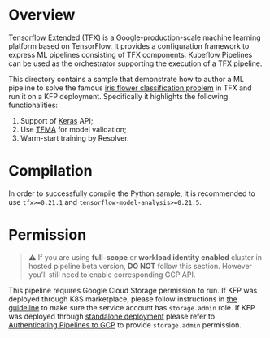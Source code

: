 # Overview
[Tensorflow Extended (TFX)](https://github.com/tensorflow/tfx) is a Google-production-scale machine
learning platform based on TensorFlow. It provides a configuration framework to express ML pipelines
consisting of TFX components. Kubeflow Pipelines can be used as the orchestrator supporting the 
execution of a TFX pipeline.

This directory contains a sample that demonstrate how to author a ML pipeline 
to solve the famous [iris flower classification problem](https://www.kaggle.com/arshid/iris-flower-dataset) 
in TFX and run it on a KFP deployment. Specifically it highlights the following
functionalities:

1. Support of [Keras](https://keras.io/) API;
2. Use [TFMA](https://github.com/tensorflow/model-analysis) for model validation;
3. Warm-start training by Resolver.

# Compilation
In order to successfully compile the Python sample, it is recommended to use
`tfx>=0.21.1` and `tensorflow-model-analysis>=0.21.5`.

# Permission

> :warning: If you are using **full-scope** or **workload identity enabled** cluster in hosted pipeline beta version, **DO NOT** follow this section. However you'll still need to enable corresponding GCP API.

This pipeline requires Google Cloud Storage permission to run. 
If KFP was deployed through K8S marketplace, please follow instructions in 
[the guideline](https://github.com/kubeflow/pipelines/blob/master/manifests/gcp_marketplace/guide.md#gcp-service-account-credentials)
to make sure the service account has `storage.admin` role.
If KFP was deployed through 
[standalone deployment](https://github.com/kubeflow/pipelines/tree/master/manifests/kustomize) 
please refer to [Authenticating Pipelines to GCP](https://www.kubeflow.org/docs/gke/authentication-pipelines/)
to provide `storage.admin` permission.